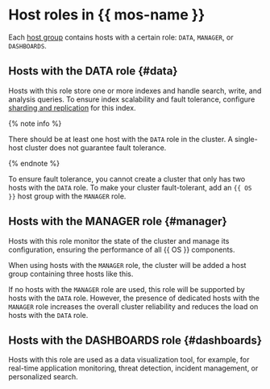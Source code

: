 # Host roles in {{ mos-name }}

Each [host group](host-groups.md) contains hosts with a certain role: `DATA`, `MANAGER`, or `DASHBOARDS`.

## Hosts with the DATA role {#data}

Hosts with this role store one or more indexes and handle search, write, and analysis queries. To ensure index scalability and fault tolerance, configure [sharding and replication](scalability-and-resilience.md) for this index.

{% note info %}

There should be at least one host with the `DATA` role in the cluster. A single-host cluster does not guarantee fault tolerance.

{% endnote %}

To ensure fault tolerance, you cannot create a cluster that only has two hosts with the `DATA` role. To make your cluster fault-tolerant, add an `{{ OS }}` host group with the `MANAGER` role.

## Hosts with the MANAGER role {#manager}

Hosts with this role monitor the state of the cluster and manage its configuration, ensuring the performance of all {{ OS }} components.

When using hosts with the `MANAGER` role, the cluster will be added a host group containing three hosts like this.

If no hosts with the `MANAGER` role are used, this role will be supported by hosts with the `DATA` role. However, the presence of dedicated hosts with the `MANAGER` role increases the overall cluster reliability and reduces the load on hosts with the `DATA` role.

## Hosts with the DASHBOARDS role {#dashboards}

Hosts with this role are used as a data visualization tool, for example, for real-time application monitoring, threat detection, incident management, or personalized search.
